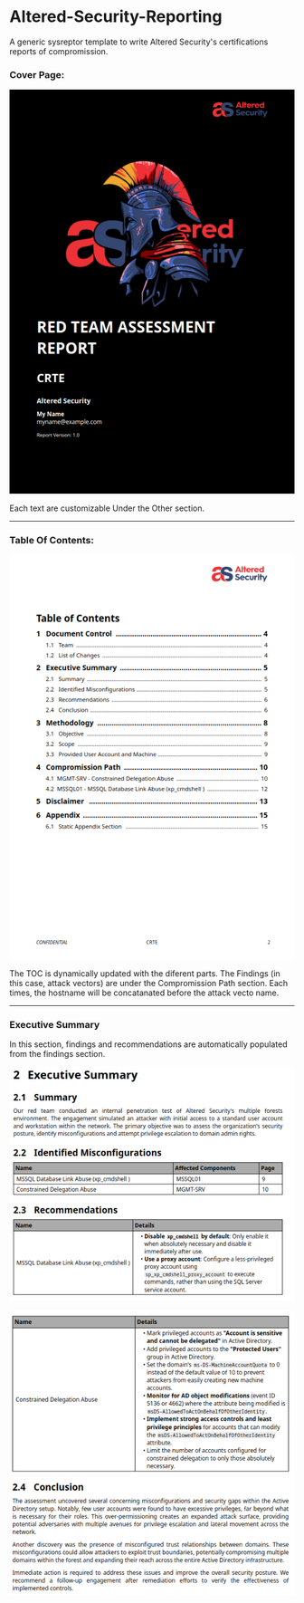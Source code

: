 # Altered-Security-Reporting
A generic sysreptor template to write Altered Security's certifications reports of compromission.

### Cover Page:

![Cover Page](/Demo-assets/cover.png)

Each text are customizable Under the Other section.

---

### Table Of Contents:

![toc](/Demo-assets/toc.png)

The TOC is dynamically updated with the diferent parts. The Findings (in this case, attack vectors) are under the Compromission Path section. Each times, the hostname will be concatanated before the attack vecto name.

---

### Executive Summary

In this section, findings and recommendations are automatically populated from the findings section.

![executive summary](/Demo-assets/exsum.png)

![executive summary 2](/Demo-assets/exsum2.png)
